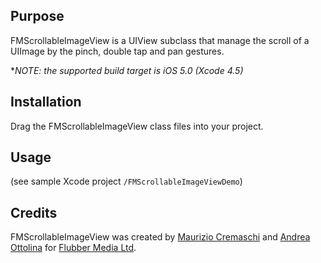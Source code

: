 Purpose
-------
FMScrollableImageView is a UIView subclass that manage the scroll of a UIImage by the pinch, double tap and pan gestures.

**NOTE: the supported build target is iOS 5.0 (Xcode 4.5)*

Installation
------------
Drag the FMScrollableImageView class files into your project.

Usage
-----
(see sample Xcode project `/FMScrollableImageViewDemo`)

Credits
-------
FMScrollableImageView was created by [Maurizio Cremaschi](http://cremaschi.me) and [Andrea Ottolina](http://andreaottolina.com) for [Flubber Media Ltd](http://flubbermedia.com).